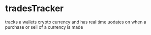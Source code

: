 # tradesTracker
tracks a wallets crypto currency and has real time uodates on when a purchase or sell of a currency is made 
